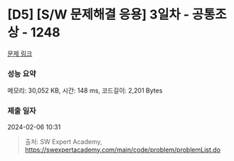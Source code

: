 # [D5] [S/W 문제해결 응용] 3일차 - 공통조상 - 1248 

[문제 링크](https://swexpertacademy.com/main/code/problem/problemDetail.do?contestProbId=AV15PTkqAPYCFAYD) 

### 성능 요약

메모리: 30,052 KB, 시간: 148 ms, 코드길이: 2,201 Bytes

### 제출 일자

2024-02-06 10:31



> 출처: SW Expert Academy, https://swexpertacademy.com/main/code/problem/problemList.do